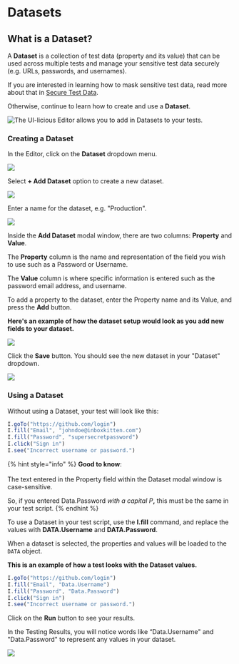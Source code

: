 # Datasets

## What is a Dataset?

A **Dataset** is a collection of test data (property and its value) that can be used across multiple tests and manage your sensitive test data securely (e.g. URLs, passwords, and usernames).

If you are interested in learning how to mask sensitive test data, read more about that in [Secure Test Data](https://app.gitbook.com/o/-L\_zn3xNF3y1vIcZ2cNG/s/5Gc1KG0UQkd4sSXDq2Vm/how-to-guides/manage-test-data/secure-test-data).

Otherwise, continue to learn how to create and use a **Dataset**.

![The UI-licious Editor allows you to add in Datasets to your tests.](https://lh3.googleusercontent.com/cdsAbfb91j60iuIhUlCP3rlMakZ0j3iiWINSvQCIicf9sfTS8dnl2V3qrndHBxplDAZMbYJkG7QQ1l5ovvx3KWDqoYqoe6MypoSBpFoTfCnvOQ3EcvSo24xe65ElNPIm9HmoLWX4)

### Creating a Dataset

In the Editor, click on the **Dataset** dropdown menu.

![](https://lh5.googleusercontent.com/S6TUag2iF1kbs5bUxe17ky1htu0OjQ2Qfnw3etKkGQeitHtbNRa2f-6D97Lx3PiNEwRu1Jcow56aZhqr4KrUT\_zI-FoupMjIAutOynJdmWlzx0ziEh9SReUdazJjQBmL\_feSq251)

Select **+ Add Dataset** option to create a new dataset.

![](https://lh5.googleusercontent.com/WkmZ460TKcOPr40I2Y4asXBHkfCnHcYnfZJKJAxpzVkOIw0lVLJIOZHQT-fM-8cF3zUwyHygvHwJ3G9IMJd-WjMewRi9s4mWL2DYaO\_kHrucPN0Xe1wPDAKAl9NcGugxrv3i6qMt)

Enter a name for the dataset, e.g. "Production".

![](https://lh5.googleusercontent.com/xA5gJo\_Kbllp98AUu9CAsqvnWopVDbhAI\_kqNVyRHQW8hHfqdxGukszfNNxrkU3zKHW-b5J2t0EsoK9dG3ZQ0zLtzc-4\_hHh1vOMTShQl2iNpmxmIYoOJFwXMEKPURvROoCWXyBy)

Inside the **Add Dataset** modal window, there are two columns: **Property** and **Value**.

The **Property** column is the name and representation of the field you wish to use such as a Password or Username.

The **Value** column is where specific information is entered such as the password email address, and username.

To add a property to the dataset, enter the Property name and its Value, and press the **Add** button.

**Here's an example of how the dataset setup would look as you add new fields to your dataset.**

![](https://lh6.googleusercontent.com/MnIc9Hp7f7a\_rafDcgh3gsKi1AUKS3A1KrTCY3QmyF43DFoWd8KI1SAlnaJB28MDTVIMWxdPqBfVZcI6V5efjsKOrUCFnKmdkoM9Li1VqZnldaImZQSyY4KX5BRaTy22aEfEDaMi)

Click the **Save** button. You should see the new dataset in your "Dataset" dropdown.

![](https://lh5.googleusercontent.com/UonP7gq4ZdVwgePB4x7Ujguu7f8QiJ4xT-t6uK\_axqQKLfgT0rnOpsk1qBcnxDo2qc0ChScd7UGLW4J7HiWS41mX4ndfzh8oZ\_wikEbvAx99pPw7iGTCXg9a3XFoBe1\_waWr-iBl)

### **Using a Dataset**

Without using a Dataset, your test will look like this:

```javascript
I.goTo("https://github.com/login")
I.fill("Email", "johndoe@inboxkitten.com")
I.fill("Password", "supersecretpassword")
I.click("Sign in")
I.see("Incorrect username or password.")
```

{% hint style="info" %}
**Good to know**:\
\
The text entered in the Property field within the Dataset modal window is case-sensitive.

So, if you entered Data.Password _with a capital P_**,** this must be the same in your test script.
{% endhint %}

To use a Dataset in your test script, use the **I.fill** command, and replace the values with **DATA.Username** and **DATA.Password**.

When a dataset is selected, the properties and values will be loaded to the `DATA` object.

**This is an example of how a test looks with the Dataset values.**

```javascript
I.goTo("https://github.com/login")
I.fill("Email", "Data.Username")
I.fill("Password", "Data.Password")
I.click("Sign in")
I.see("Incorrect username or password.")
```

Click on the **Run** button to see your results.

In the Testing Results, you will notice words like “Data.Username" and "Data.Password" to represent any values in your dataset.

![](https://lh5.googleusercontent.com/gPeJB2AlU1xG5srJiasHZkA3CczUDOoy-quLOjH4wki5r5t6UyE7GyaXhy\_6U50P-\_w87PfaqOrpZmESqVEM1\_BN4ePVAOJvL58Rdu4K8orT-VDZZlNyGMj3IW3TDLMkUgEz8nTd)
